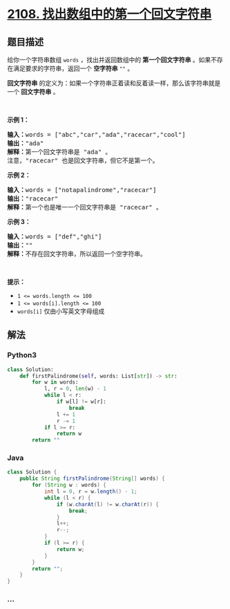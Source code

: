 # [2108. 找出数组中的第一个回文字符串](https://leetcode-cn.com/problems/find-first-palindromic-string-in-the-array)

## 题目描述

<!-- 这里写题目描述 -->

<p>给你一个字符串数组 <code>words</code> ，找出并返回数组中的 <strong>第一个回文字符串</strong> 。如果不存在满足要求的字符串，返回一个 <strong>空字符串</strong><em> </em><code>""</code> 。</p>

<p><strong>回文字符串</strong> 的定义为：如果一个字符串正着读和反着读一样，那么该字符串就是一个 <strong>回文字符串</strong> 。</p>

<p>&nbsp;</p>

<p><strong>示例 1：</strong></p>

<pre><strong>输入：</strong>words = ["abc","car","ada","racecar","cool"]
<strong>输出：</strong>"ada"
<strong>解释：</strong>第一个回文字符串是 "ada" 。
注意，"racecar" 也是回文字符串，但它不是第一个。
</pre>

<p><strong>示例 2：</strong></p>

<pre><strong>输入：</strong>words = ["notapalindrome","racecar"]
<strong>输出：</strong>"racecar"
<strong>解释：</strong>第一个也是唯一一个回文字符串是 "racecar" 。
</pre>

<p><strong>示例 3：</strong></p>

<pre><strong>输入：</strong>words = ["def","ghi"]
<strong>输出：</strong>""
<strong>解释：</strong>不存在回文字符串，所以返回一个空字符串。
</pre>

<p>&nbsp;</p>

<p><strong>提示：</strong></p>

<ul>
	<li><code>1 &lt;= words.length &lt;= 100</code></li>
	<li><code>1 &lt;= words[i].length &lt;= 100</code></li>
	<li><code>words[i]</code> 仅由小写英文字母组成</li>
</ul>


## 解法

<!-- 这里可写通用的实现逻辑 -->

<!-- tabs:start -->

### **Python3**

<!-- 这里可写当前语言的特殊实现逻辑 -->

```python
class Solution:
    def firstPalindrome(self, words: List[str]) -> str:
        for w in words:
            l, r = 0, len(w) - 1
            while l < r:
                if w[l] != w[r]:
                    break
                l += 1
                r -= 1
            if l >= r:
                return w
        return ""
```

### **Java**

<!-- 这里可写当前语言的特殊实现逻辑 -->

```java
class Solution {
    public String firstPalindrome(String[] words) {
        for (String w : words) {
            int l = 0, r = w.length() - 1;
            while (l < r) {
                if (w.charAt(l) != w.charAt(r)) {
                    break;
                }
                l++;
                r--;
            }
            if (l >= r) {
                return w;
            }
        }
        return "";
    }
}
```

### **...**

```

```

<!-- tabs:end -->
